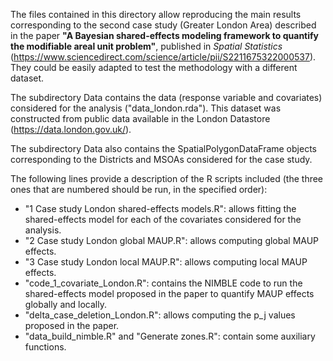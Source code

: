 The files contained in this directory allow reproducing the main results corresponding to the second case study (Greater London Area) described in the paper **"A Bayesian shared-effects modeling framework to quantify the modifiable areal unit problem"**, published in *Spatial Statistics* (https://www.sciencedirect.com/science/article/pii/S2211675322000537). They could be easily adapted to test the methodology with a different dataset.

The subdirectory Data contains the data (response variable and covariates) considered for the analysis ("data_london.rda"). This dataset was constructed from public data available in the London Datastore (https://data.london.gov.uk/).

The subdirectory Data also contains the SpatialPolygonDataFrame objects corresponding to the Districts and MSOAs considered for the case study.

The following lines provide a description of the R scripts included (the three ones that are numbered should be run, in the specified order):

- "1 Case study London shared-effects models.R": allows fitting the shared-effects model for each of the covariates considered for the analysis.
- "2 Case study London global MAUP.R": allows computing global MAUP effects. 
- "3 Case study London local MAUP.R": allows computing local MAUP effects. 
- "code_1_covariate_London.R": contains the NIMBLE code to run the shared-effects model proposed in the paper to quantify MAUP effects globally and locally.
- "delta_case_deletion_London.R": allows computing the p_j values proposed in the paper. 
- "data_build_nimble.R" and "Generate zones.R": contain some auxiliary functions.
